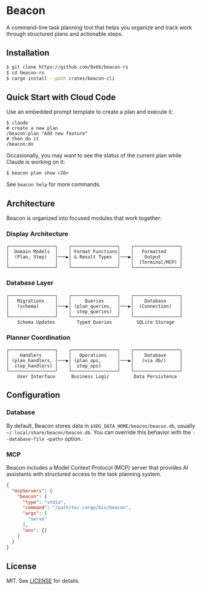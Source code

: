 # Beacon

A command-line task planning tool that helps you organize and track work through structured plans and actionable steps.

## Installation

```bash
$ git clone https://github.com/0x6b/beacon-rs
$ cd beacon-rs
$ cargo install --path crates/beacon-cli
```

## Quick Start with Cloud Code

Use an embedded prompt template to create a plan and execute it:

```console
$ claude
# create a new plan
/beacon:plan "Add new feature"
# then do it
/beacon:do
```

Occasionally, you may want to see the status of the current plan while Claude is working on it:

```console
$ beacon plan show <ID>
```

See `beacon help` for more commands.

## Architecture

Beacon is organized into focused modules that work together:

### Display Architecture

```text
┌─────────────────┐    ┌─────────────────┐    ┌─────────────────┐
│  Domain Models  │    │ Format Functions│    │   Formatted     │
│  (Plan, Step)   │───▶│ & Result Types  │───▶│    Output       │
│                 │    │                 │    │  (Terminal/MCP) │
└─────────────────┘    └─────────────────┘    └─────────────────┘
```

### Database Layer

```text
┌─────────────────┐    ┌─────────────────┐    ┌─────────────────┐
│   Migrations    │    │     Queries     │    │    Database     │
│   (schema)      │───▶│ (plan_queries,  │───▶│  (Connection)   │
│                 │    │  step_queries)  │    │                 │
└─────────────────┘    └─────────────────┘    └─────────────────┘
    Schema Updates        Typed Queries         SQLite Storage
```

### Planner Coordination

```text
┌─────────────────┐    ┌─────────────────┐    ┌─────────────────┐
│    Handlers     │    │   Operations    │    │    Database     │
│ (plan_handlers, │───▶│ (plan_ops,      │───▶│   (via db/)     │
│  step_handlers) │    │  step_ops)      │    │                 │
└─────────────────┘    └─────────────────┘    └─────────────────┘
    User Interface      Business Logic         Data Persistence
```

## Configuration

### Database

By default, Beacon stores data in `$XDG_DATA_HOME/beacon/beacon.db`, usually `~/.local/share/beacon/beacon.db`. You can override this behavior with the `--database-file <path>` option.

### MCP

Beacon includes a Model Context Protocol (MCP) server that provides AI assistants with structured access to the task planning system.

```json
{
  "mcpServers": {
    "beacon": {
      "type": "stdio",
      "command": "/path/to/.cargo/bin/beacon",
      "args": [
        "serve"
      ],
      "env": {}
    }
  }
}
```

## License

MIT. See [LICENSE](LICENSE) for details.
